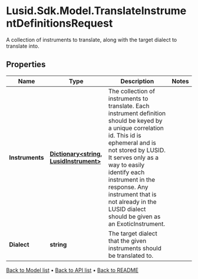 # Lusid.Sdk.Model.TranslateInstrumentDefinitionsRequest
A collection of instruments to translate, along with the target dialect to translate into.

## Properties

Name | Type | Description | Notes
------------ | ------------- | ------------- | -------------
**Instruments** | [**Dictionary&lt;string, LusidInstrument&gt;**](LusidInstrument.md) | The collection of instruments to translate.                Each instrument definition should be keyed by a unique correlation id. This id is ephemeral  and is not stored by LUSID. It serves only as a way to easily identify each instrument in the response.                Any instrument that is not already in the LUSID dialect should be given as an ExoticInstrument. | 
**Dialect** | **string** | The target dialect that the given instruments should be translated to. | 

[Back to Model list](../README.md#documentation-for-models) &#8226; [Back to API list](../README.md#documentation-for-api-endpoints) &#8226; [Back to README](../README.md)

